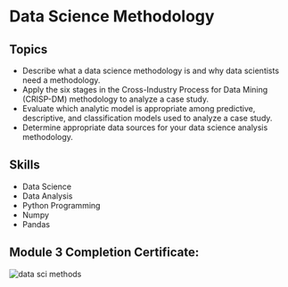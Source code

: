 # Data Science Methodology
## Topics
- Describe what a data science methodology is and why data scientists need a methodology.
- Apply the six stages in the Cross-Industry Process for Data Mining (CRISP-DM) methodology to analyze a case study.
- Evaluate which analytic model is appropriate among predictive, descriptive, and classification models used to analyze a case study.
- Determine appropriate data sources for your data science analysis methodology.
## Skills
- Data Science
- Data Analysis
- Python Programming
- Numpy
- Pandas
## Module 3 Completion Certificate:
![data sci methods](https://github.com/KailaniBailey/IBM-Data-Science-Professional-Certificate/assets/158431578/e9e01dbd-0460-4d06-86dd-f95464465cd0)
